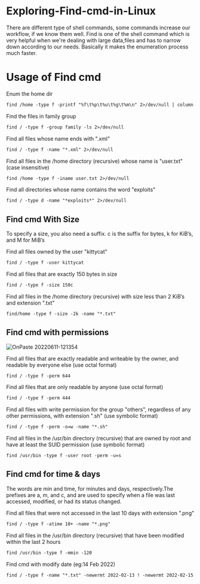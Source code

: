 # Exploring-Find-cmd-in-Linux

There are different type of shell commands, some commands increase our workflow, if we know them well. Find is one of the shell command which is very helpful when we're dealing with large data,files and has to narrow down according to our needs. Basically it makes the enumeration process much faster.


# Usage of Find cmd

Enum the home dir
```markdown
find /home -type f -printf "%f\t%p\t%u\t%g\t%m\n" 2>/dev/null | column -t
```

Find the files in family group
```markdown
find / -type f -group family -ls 2>/dev/null
```

Find all files whose name ends with ".xml"
```markdown
find / -type f -name "*.xml" 2>/dev/null
```

Find all files in the /home directory (recursive) whose name is "user.txt" (case insensitive)
```markdown
find /home -type f -iname user.txt 2>/dev/null
```

Find all directories whose name contains the word "exploits"
```markdown
find / -type d -name "*exploits*" 2>/dev/null
```


## Find cmd With Size
To specify a size, you also need a suffix. c is the suffix for bytes, k for KiB’s, and M for MiB’s


Find all files owned by the user "kittycat"
```markdown
find / -type f -user kittycat
```

Find all files that are exactly 150 bytes in size
```markdown
find / -type f -size 150c
```

Find all files in the /home directory (recursive) with size less than 2 KiB’s and extension ".txt"
```markdown
find/home -type f -size -2k -name "*.txt"
```



## Find cmd with permissions

![OnPaste 20220611-121354](https://user-images.githubusercontent.com/106917304/173176809-0421efac-8662-47d1-bef4-db573398a60e.png)


Find all files that are exactly readable and writeable by the owner, and readable by everyone else (use octal format)
```markdown
find / -type f -perm 644
```

Find all files that are only readable by anyone (use octal format)
```markdown
find / -type f -perm 444
```

Find all files with write permission for the group "others", regardless of any other permissions, with extension ".sh" (use symbolic format)
```markdown
find / -type f -perm -o=w -name "*.sh"
```

Find all files in the /usr/bin directory (recursive) that are owned by root and have at least the SUID permission (use symbolic format)
```markdown
find /usr/bin -type f -user root -perm -u=s
```



## Find cmd for time & days
The words are min and time, for minutes and days, respectively.The prefixes are a, m, and c, and are used to specify when a file was last accessed, modified, or had its status changed.  




Find all files that were not accessed in the last 10 days with extension ".png"
```markdown
find / -type f -atime 10+ -name "*.png"
```

Find all files in the /usr/bin directory (recursive) that have been modified within the last 2 hours
```markdown
find /usr/bin -type f -mmin -120    
```

Find cmd with modify date (eg:14 Feb 2022)
```markdown
find / -type f -name "*.txt" -newermt 2022-02-13 ! -newermt 2022-02-15 2>/dev/null
```


